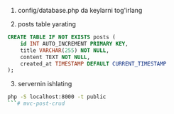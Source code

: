 1. config/database.php da keylarni tog'irlang

2. posts table yarating
```sql
CREATE TABLE IF NOT EXISTS posts (
    id INT AUTO_INCREMENT PRIMARY KEY,
    title VARCHAR(255) NOT NULL,
    content TEXT NOT NULL,
    created_at TIMESTAMP DEFAULT CURRENT_TIMESTAMP
);
```

3. servernin ishlating
```bash
php -S localhost:8000 -t public
```#   m v c - p o s t - c r u d  
 